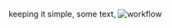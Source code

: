 keeping it simple, 
some text,
![workflow](https://github.com/<UserName>/<RepositoryName>/actions/workflows/main.yml/badge.svg)